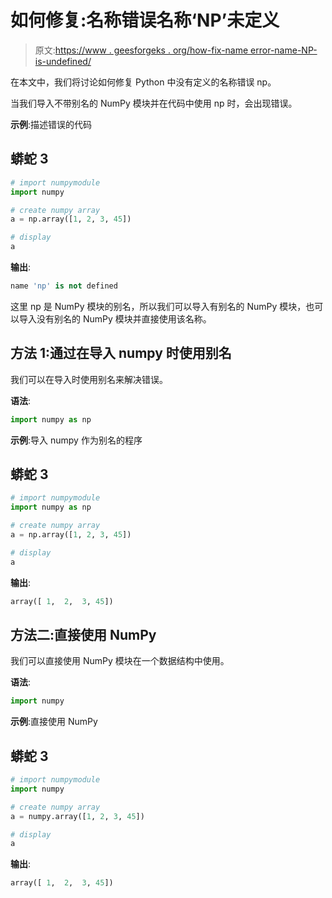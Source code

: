 # 如何修复:名称错误名称‘NP’未定义

> 原文:[https://www . geesforgeks . org/how-fix-name error-name-NP-is-undefined/](https://www.geeksforgeeks.org/how-to-fix-nameerror-name-np-is-not-defined/)

在本文中，我们将讨论如何修复 Python 中没有定义的名称错误 np。

当我们导入不带别名的 NumPy 模块并在代码中使用 np 时，会出现错误。

**示例**:描述错误的代码

## 蟒蛇 3

```py
# import numpymodule
import numpy

# create numpy array
a = np.array([1, 2, 3, 45])

# display
a
```

**输出**:

```py
name 'np' is not defined
```

这里 np 是 NumPy 模块的别名，所以我们可以导入有别名的 NumPy 模块，也可以导入没有别名的 NumPy 模块并直接使用该名称。

## 方法 1:通过在导入 numpy 时使用别名

我们可以在导入时使用别名来解决错误。

**语法**:

```py
import numpy as np
```

**示例**:导入 numpy 作为别名的程序

## 蟒蛇 3

```py
# import numpymodule
import numpy as np

# create numpy array
a = np.array([1, 2, 3, 45])

# display
a
```

**输出**:

```py
array([ 1,  2,  3, 45])
```

## 方法二:直接使用 NumPy

我们可以直接使用 NumPy 模块在一个数据结构中使用。

**语法**:

```py
import numpy
```

**示例**:直接使用 NumPy

## 蟒蛇 3

```py
# import numpymodule
import numpy

# create numpy array
a = numpy.array([1, 2, 3, 45])

# display
a
```

**输出**:

```py
array([ 1,  2,  3, 45])
```
